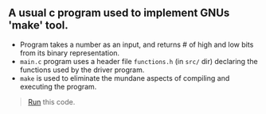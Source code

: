 ## A usual c program used to implement GNUs 'make' tool.

* Program takes a number as an input, and returns # of high and low bits from its binary representation.
* `main.c` program uses a header file `functions.h` (in `src/` dir) declaring the functions used by the driver program. 
* `make` is used to eliminate the mundane aspects of compiling and executing the program.

> [Run](https://gitpod.io/#https://github.com/gauravgupta45/make_excercise/) this code.


